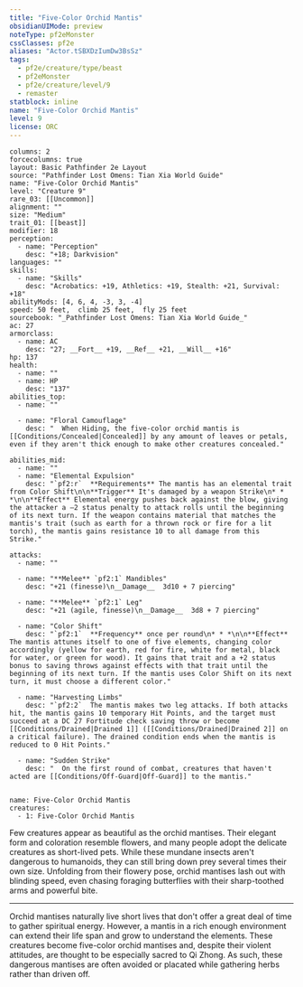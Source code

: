 ```yaml
---
title: "Five-Color Orchid Mantis"
obsidianUIMode: preview
noteType: pf2eMonster
cssClasses: pf2e
aliases: "Actor.tSBXDzIumDw3BsSz" 
tags:
  - pf2e/creature/type/beast
  - pf2eMonster
  - pf2e/creature/level/9
  - remaster
statblock: inline
name: "Five-Color Orchid Mantis"
level: 9
license: ORC
---
```


```statblock
columns: 2
forcecolumns: true
layout: Basic Pathfinder 2e Layout
source: "Pathfinder Lost Omens: Tian Xia World Guide"
name: "Five-Color Orchid Mantis"
level: "Creature 9"
rare_03: [[Uncommon]]
alignment: ""
size: "Medium"
trait_01: [[beast]]
modifier: 18
perception:
  - name: "Perception"
    desc: "+18; Darkvision"
languages: ""
skills:
  - name: "Skills"
    desc: "Acrobatics: +19, Athletics: +19, Stealth: +21, Survival: +18"
abilityMods: [4, 6, 4, -3, 3, -4]
speed: 50 feet,  climb 25 feet,  fly 25 feet
sourcebook: "_Pathfinder Lost Omens: Tian Xia World Guide_"
ac: 27
armorclass:
  - name: AC
    desc: "27; __Fort__ +19, __Ref__ +21, __Will__ +16"
hp: 137
health:
  - name: ""
  - name: HP
    desc: "137"
abilities_top:
  - name: ""

  - name: "Floral Camouflage"
    desc: "  When Hiding, the five-color orchid mantis is [[Conditions/Concealed|Concealed]] by any amount of leaves or petals, even if they aren't thick enough to make other creatures concealed."

abilities_mid:
  - name: ""
  - name: "Elemental Expulsion"
    desc: "`pf2:r`  **Requirements** The mantis has an elemental trait from Color Shift\n\n**Trigger** It's damaged by a weapon Strike\n* * *\n\n**Effect** Elemental energy pushes back against the blow, giving the attacker a –2 status penalty to attack rolls until the beginning of its next turn. If the weapon contains material that matches the mantis's trait (such as earth for a thrown rock or fire for a lit torch), the mantis gains resistance 10 to all damage from this Strike."

attacks:
  - name: ""

  - name: "**Melee** `pf2:1` Mandibles"
    desc: "+21 (finesse)\n__Damage__  3d10 + 7 piercing"

  - name: "**Melee** `pf2:1` Leg"
    desc: "+21 (agile, finesse)\n__Damage__  3d8 + 7 piercing"

  - name: "Color Shift"
    desc: "`pf2:1`  **Frequency** once per round\n* * *\n\n**Effect** The mantis attunes itself to one of five elements, changing color accordingly (yellow for earth, red for fire, white for metal, black for water, or green for wood). It gains that trait and a +2 status bonus to saving throws against effects with that trait until the beginning of its next turn. If the mantis uses Color Shift on its next turn, it must choose a different color."

  - name: "Harvesting Limbs"
    desc: "`pf2:2`  The mantis makes two leg attacks. If both attacks hit, the mantis gains 10 temporary Hit Points, and the target must succeed at a DC 27 Fortitude check saving throw or become [[Conditions/Drained|Drained 1]] ([[Conditions/Drained|Drained 2]] on a critical failure). The drained condition ends when the mantis is reduced to 0 Hit Points."

  - name: "Sudden Strike"
    desc: "  On the first round of combat, creatures that haven't acted are [[Conditions/Off-Guard|Off-Guard]] to the mantis."
 
```

```encounter-table
name: Five-Color Orchid Mantis
creatures:
  - 1: Five-Color Orchid Mantis
```



Few creatures appear as beautiful as the orchid mantises. Their elegant form and coloration resemble flowers, and many people adopt the delicate creatures as short-lived pets. While these mundane insects aren't dangerous to humanoids, they can still bring down prey several times their own size. Unfolding from their flowery pose, orchid mantises lash out with blinding speed, even chasing foraging butterflies with their sharp-toothed arms and powerful bite.

* * *

Orchid mantises naturally live short lives that don't offer a great deal of time to gather spiritual energy. However, a mantis in a rich enough environment can extend their life span and grow to understand the elements. These creatures become five-color orchid mantises and, despite their violent attitudes, are thought to be especially sacred to Qi Zhong. As such, these dangerous mantises are often avoided or placated while gathering herbs rather than driven off.
